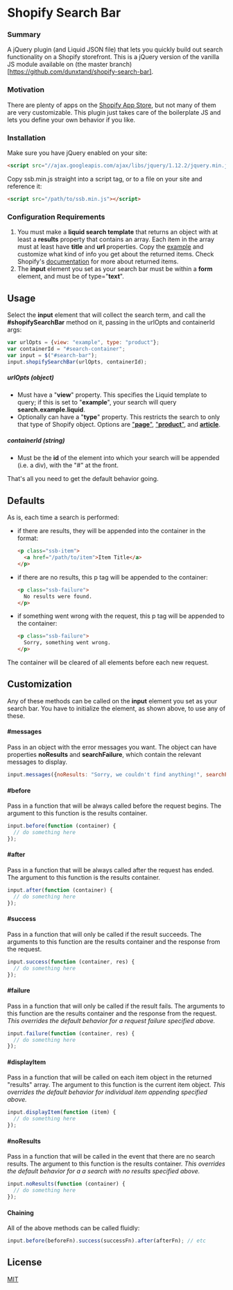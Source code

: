 # Shopify Search Bar

### Summary

A jQuery plugin (and Liquid JSON file) that lets you quickly build out search functionality on a Shopify storefront. This is a jQuery version of the vanilla JS module available on (the master branch)[https://github.com/dunxtand/shopify-search-bar].

### Motivation

There are plenty of apps on the [Shopify App Store](https://apps.shopify.com/), but not many of them are very customizable. This plugin just takes care of the boilerplate JS and lets you define your own behavior if you like.

### Installation

Make sure you have jQuery enabled on your site:

````html
<script src="//ajax.googleapis.com/ajax/libs/jquery/1.12.2/jquery.min.js"></script>
````

Copy ssb.min.js straight into a script tag, or to a file on your site and reference it:

````html
<script src="/path/to/ssb.min.js"></script>
````

### Configuration Requirements

1. You must make a **liquid search template** that returns an object with at least a **results** property that contains an array. Each item in the array must at least have **title** and **url** properties. Copy the [example](https://github.com/dunxtand/shopify-search-bar/blob/jquery/example/search.example.liquid) and customize what kind of info you get about the returned items. Check Shopify's [documentation](https://help.shopify.com/themes/liquid/objects/search#search-results) for more about returned items.
2. The **input** element you set as your search bar must be within a **form** element, and must be of type="**text**".

## Usage

Select the **input** element that will collect the search term, and call the **#shopifySearchBar** method on it, passing in the urlOpts and containerId args:

````javascript
var urlOpts = {view: "example", type: "product"};
var containerId = "#search-container";
var input = $("#search-bar");
input.shopifySearchBar(urlOpts, containerId);
````

##### urlOpts (object)

* Must have a "**view**" property. This specifies the Liquid template to query; if this is set to "**example**", your search will query **search.example.liquid**.
* Optionally can have a "**type**" property. This restricts the search to only that type of Shopify object. Options are ["**page**"](https://help.shopify.com/themes/liquid/objects/page), ["**product**"](https://help.shopify.com/themes/liquid/objects/product), and [**article**](https://help.shopify.com/themes/liquid/objects/article).

##### containerId (string)

* Must be the **id** of the element into which your search will be appended (i.e. a div), with the "#" at the front.

That's all you need to get the default behavior going.

## Defaults

As is, each time a search is performed:

* if there are results, they will be appended into the container in the format:
  ````html
  <p class="ssb-item">
    <a href="/path/to/item">Item Title</a>
  </p>
  ````
* if there are no results, this p tag will be appended to the container:
  ````html
  <p class="ssb-failure">
    No results were found.
  </p>
  ````
* if something went wrong with the request, this p tag will be appended to the container:
  ````html
  <p class="ssb-failure">
    Sorry, something went wrong.
  </p>
  ````

The container will be cleared of all elements before each new request.

## Customization

Any of these methods can be called on the **input** element you set as your search bar. You have to initialize the element, as shown above, to use any of these.

#### #messages

Pass in an object with the error messages you want. The object can have properties **noResults** and **searchFailure**, which contain the relevant messages to display.

````javascript
input.messages({noResults: "Sorry, we couldn't find anything!", searchFailure: "Oh no, something's up."});
````

#### #before

Pass in a function that will be always called before the request begins. The argument to this function is the results container.

````javascript
input.before(function (container) {
  // do something here
});
````

#### #after

Pass in a function that will be always called after the request has ended. The argument to this function is the results container.

````javascript
input.after(function (container) {
  // do something here
});
````

#### #success

Pass in a function that will only be called if the result succeeds. The arguments to this function are the results container and the response from the request.

````javascript
input.success(function (container, res) {
  // do something here
});
````

#### #failure

Pass in a function that will only be called if the result fails. The arguments to this function are the results container and the response from the request. *This overrides the default behavior for a request failure specified above.*

````javascript
input.failure(function (container, res) {
  // do something here
});
````

#### #displayItem

Pass in a function that will be called on each item object in the returned "results" array. The argument to this function is the current item object.
*This overrides the default behavior for individual item appending specified above.*

````javascript
input.displayItem(function (item) {
  // do something here
});
````

#### #noResults

Pass in a function that will be called in the event that there are no search results. The argument to this function is the results container.
*This overrides the default behavior for a a search with no results specified above.*

````javascript
input.noResults(function (container) {
  // do something here
});
````

#### Chaining

All of the above methods can be called fluidly:

````javascript
input.before(beforeFn).success(successFn).after(afterFn); // etc
````

## License

[MIT](https://opensource.org/licenses/MIT)
